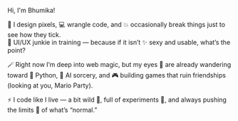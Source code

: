 Hi, I'm Bhumika!

🎨 I design pixels, 💻 wrangle code, and 💥 occasionally break things just to see how they tick.<br>
🎯 UI/UX junkie in training — because if it isn’t ✨ sexy and usable, what’s the point?<br>

🪄 Right now I’m deep into web magic, but my eyes 👀 are already wandering toward 🐍 Python, 🤖 AI sorcery, and 🎮 building games that ruin friendships (looking at you, Mario Party).<br>

⚡ I code like I live — a bit wild 🐅, full of experiments 🧪, and always pushing the limits 🚀 of what’s “normal.”<br>


